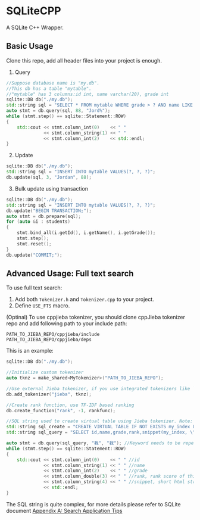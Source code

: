 #  SQLiteCPP
A SQLite C++ Wrapper. 



## Basic Usage

Clone this repo, add all header files into your project is enough.


1. Query

```c++
//Suppose database name is "my.db". 
//This db has a table "mytable". 
//"mytable" has 3 columns:id int, name varchar(20), grade int
sqlite::DB db("./my.db");
std::string sql = "SELECT * FROM mytable WHERE grade > ? AND name LIKE ?";
auto stmt = db.query(sql, 88, "Jord%");
while (stmt.step() == sqlite::Statement::ROW)
{
    std::cout << stmt.column_int(0)    << " "
              << stmt.column_string(1) << " "
              << stmt.column_int(2)    << std::endl;
}
```



2. Update

```c++
sqlite::DB db("./my.db");
std::string sql = "INSERT INTO mytable VALUES(?, ?, ?)";
db.update(sql, 3, "Jordan", 88);
```



3. Bulk update using transaction

```c++
sqlite::DB db("./my.db");
std::string sql = "INSERT INTO mytable VALUES(?, ?, ?)";
db.update("BEGIN TRANSACTION;");
auto stmt = db.prepare(sql);
for (auto &i : students)
{
    stmt.bind_all(i.getId(), i.getName(), i.getGrade());
    stmt.step();
    stmt.reset();
}
db.update("COMMIT;");
```





## Advanced Usage: Full text search

To use full text search:

1. Add both `Tokenizer.h` and `Tokenizer.cpp` to your project.
2. Define `USE_FTS` macro.

(Optinal) To use cppjieba tokenizer, you should clone cppJieba tokenizer repo and add following path to your include path:

```
PATH_TO_JIEBA_REPO/cppjieba/include
PATH_TO_JIEBA_REPO/cppjieba/deps
```

This is an example:

```c++
sqlite::DB db("./my.db");

//Initialize custom tokenizer
auto tknz = make_shared<MyTokenizer>("PATH_TO_JIEBA_REPO");

//Use external Jieba tokenizer, if you use integrated tokenizers like `porter`, this line is not needed
db.add_tokenizer("jieba", tknz); 

//Create rank function, use TF-IDF based ranking
db.create_function("rank", -1, rankfunc);

//SQL string used to create virtual table using Jieba tokenizer. Note: tokenizer need to repeat twice
std::string sql_create = "CREATE VIRTUAL TABLE IF NOT EXISTS my_index USING fts4(id, name, grade, tokenize=jieba jieba)";
std::string sql_query = "SELECT id,name,grade,rank,snippet(my_index, \"<font color=red>\", \"</font>\", \"...\", -1, 11) AS snippet FROM my_index JOIN (SELECT docid, rank(matchinfo(my_index,'pcxnl'),1,1,1) AS rank FROM my_index WHERE my_index MATCH ? ORDER BY rank DESC ) AS ranktable USING(docid) WHERE my_index MATCH ? ORDER BY ranktable.rank DESC";

auto stmt = db.query(sql_query, "我", "我"); //Keyword needs to be repeat twice due to the form of query sql
while (stmt.step() == sqlite::Statement::ROW)
{
    std::cout << stmt.column_int(0)    << " " //id
              << stmt.column_string(1) << " " //name
              << stmt.column_int(2)    << " " //grade
              << stmt.column_double(3) << " " //rank, rank score of this row, higher is better
              << stmt.column_string(4) << " " //snippet, short html string that contains keyword
              << std::endl;
}
```

The SQL string is quite complex, for more details please refer to SQLite document [Appendix A: Search Application Tips](https://www.sqlite.org/fts3.html#appendix_a)

